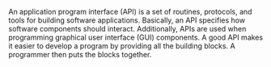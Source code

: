 An application program interface (API) is a set of routines, protocols, and tools for building software applications.
Basically, an API specifies how software components should interact.
Additionally, APIs are used when programming graphical user interface (GUI) components.
A good API makes it easier to develop a program by providing all the building blocks.
A programmer then puts the blocks together.

